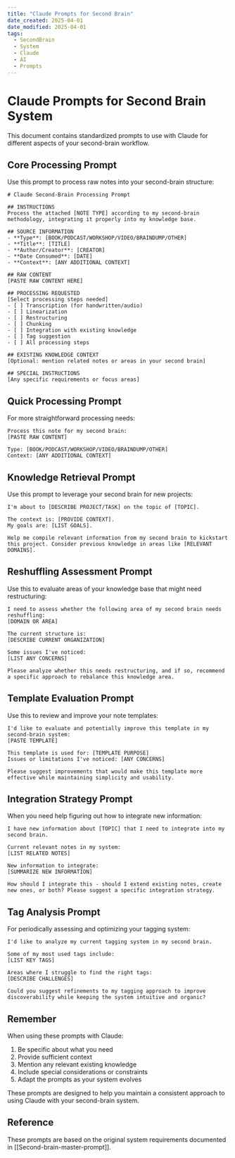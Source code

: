 ```yaml
---
title: "Claude Prompts for Second Brain"
date_created: 2025-04-01
date_modified: 2025-04-01
tags:
  - SecondBrain
  - System
  - Claude
  - AI
  - Prompts
---
```


# Claude Prompts for Second Brain System

This document contains standardized prompts to use with Claude for different aspects of your second-brain workflow.

## Core Processing Prompt

Use this prompt to process raw notes into your second-brain structure:

```
# Claude Second-Brain Processing Prompt

## INSTRUCTIONS
Process the attached [NOTE TYPE] according to my second-brain methodology, integrating it properly into my knowledge base.

## SOURCE INFORMATION
- **Type**: [BOOK/PODCAST/WORKSHOP/VIDEO/BRAINDUMP/OTHER]
- **Title**: [TITLE]
- **Author/Creator**: [CREATOR]
- **Date Consumed**: [DATE]
- **Context**: [ANY ADDITIONAL CONTEXT]

## RAW CONTENT
[PASTE RAW CONTENT HERE]

## PROCESSING REQUESTED
[Select processing steps needed]
- [ ] Transcription (for handwritten/audio)
- [ ] Linearization
- [ ] Restructuring
- [ ] Chunking
- [ ] Integration with existing knowledge
- [ ] Tag suggestion
- [ ] All processing steps

## EXISTING KNOWLEDGE CONTEXT
[Optional: mention related notes or areas in your second brain]

## SPECIAL INSTRUCTIONS
[Any specific requirements or focus areas]
```

## Quick Processing Prompt

For more straightforward processing needs:

```
Process this note for my second brain:
[PASTE RAW CONTENT]

Type: [BOOK/PODCAST/WORKSHOP/VIDEO/BRAINDUMP/OTHER]
Context: [ANY ADDITIONAL CONTEXT]
```

## Knowledge Retrieval Prompt

Use this prompt to leverage your second brain for new projects:

```
I'm about to [DESCRIBE PROJECT/TASK] on the topic of [TOPIC].

The context is: [PROVIDE CONTEXT].
My goals are: [LIST GOALS].

Help me compile relevant information from my second brain to kickstart this project. Consider previous knowledge in areas like [RELEVANT DOMAINS].
```

## Reshuffling Assessment Prompt

Use this to evaluate areas of your knowledge base that might need restructuring:

```
I need to assess whether the following area of my second brain needs reshuffling:
[DOMAIN OR AREA]

The current structure is:
[DESCRIBE CURRENT ORGANIZATION]

Some issues I've noticed:
[LIST ANY CONCERNS]

Please analyze whether this needs restructuring, and if so, recommend a specific approach to rebalance this knowledge area.
```

## Template Evaluation Prompt

Use this to review and improve your note templates:

```
I'd like to evaluate and potentially improve this template in my second-brain system:
[PASTE TEMPLATE]

This template is used for: [TEMPLATE PURPOSE]
Issues or limitations I've noticed: [ANY CONCERNS]

Please suggest improvements that would make this template more effective while maintaining simplicity and usability.
```

## Integration Strategy Prompt

When you need help figuring out how to integrate new information:

```
I have new information about [TOPIC] that I need to integrate into my second brain.

Current relevant notes in my system:
[LIST RELATED NOTES]

New information to integrate:
[SUMMARIZE NEW INFORMATION]

How should I integrate this - should I extend existing notes, create new ones, or both? Please suggest a specific integration strategy.
```

## Tag Analysis Prompt

For periodically assessing and optimizing your tagging system:

```
I'd like to analyze my current tagging system in my second brain.

Some of my most used tags include:
[LIST KEY TAGS]

Areas where I struggle to find the right tags:
[DESCRIBE CHALLENGES]

Could you suggest refinements to my tagging approach to improve discoverability while keeping the system intuitive and organic?
```

## Remember

When using these prompts with Claude:
1. Be specific about what you need
2. Provide sufficient context
3. Mention any relevant existing knowledge 
4. Include special considerations or constraints
5. Adapt the prompts as your system evolves

These prompts are designed to help you maintain a consistent approach to using Claude with your second-brain system.

## Reference
These prompts are based on the original system requirements documented in [[Second-brain-master-prompt]].
